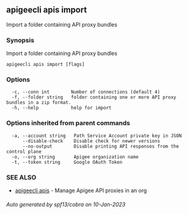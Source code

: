 ## apigeecli apis import

Import a folder containing API proxy bundles

### Synopsis

Import a folder containing API proxy bundles

```
apigeecli apis import [flags]
```

### Options

```
  -c, --conn int        Number of connections (default 4)
  -f, --folder string   folder containing one or more API proxy bundles in a zip format.
  -h, --help            help for import
```

### Options inherited from parent commands

```
  -a, --account string   Path Service Account private key in JSON
      --disable-check    Disable check for newer versions
      --no-output        Disable printing API responses from the control plane
  -o, --org string       Apigee organization name
  -t, --token string     Google OAuth Token
```

### SEE ALSO

* [apigeecli apis](apigeecli_apis.md)	 - Manage Apigee API proxies in an org

###### Auto generated by spf13/cobra on 10-Jan-2023
